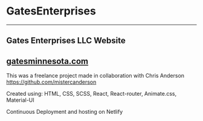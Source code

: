 # GatesEnterprises
---
## Gates Enterprises LLC Website

[gatesminnesota.com](http://www.gatesminnesota.com)
---

This was a freelance project made in collaboration with Chris Anderson https://github.com/mistercanderson

Created using: HTML, CSS, SCSS, React, React-router, Animate.css, Material-UI

Continuous Deployment and hosting on Netlify
